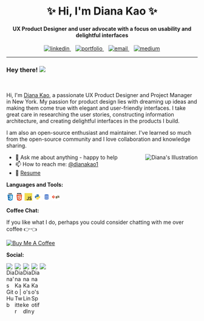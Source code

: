 <h1 align='center'>
✨ Hi, I'm Diana Kao ✨
</h1>

<h4 align='center'>
  UX Product Designer and user advocate with a focus on usability and delightful interfaces
</h4>
<p align='center'>
  <a href="https://www.linkedin.com/in/dianakao1/">
    <img src="https://img.shields.io/badge/linkedin-2d72f8?&style=for-the-badge&logo=linkedin&logoColor=white" alt="linkedin"/>
  </a> &nbsp;&nbsp;
  <a href="https://www.dianakao.com/">
    <img src="https://img.shields.io/badge/-dianakao.com-7282e0?style=for-the-badge" alt="portfolio"/>
  </a> &nbsp;&nbsp;
  <a href="mailto:kao.diana1@gmail.com"/>
    <img src="https://img.shields.io/badge/gmail-EA4335?&style=for-the-badge&logo=gmail&logoColor=white" alt="email"/>
  </a> &nbsp;&nbsp;
    <a href="https://kaodiana1.medium.com"/>
    <img src="https://img.shields.io/badge/medium-181924?&style=for-the-badge&logo=medium&logoColor=white" alt="medium"/>
  </a> 
</p>
<hr>


### Hey there! <img src="https://media.giphy.com/media/hvRJCLFzcasrR4ia7z/giphy.gif" width="25px">

<br />

Hi, I'm [Diana Kao](https://dianakao.com/), a passionate UX Product Designer and Project Manager in New York. My passion for product design lies with dreaming up ideas and making them come true with elegant and user-friendly interfaces. I take great care in researching the user stories, constructing information architecture, and creating delightful interfaces in the products I build.

I am also an open-source enthusiast and maintainer. I've learned so much from the open-source community and I love collaboration and knowledge sharing.


<img align="right" alt="Diana's Illustration" src="https://user-images.githubusercontent.com/14967456/112775373-b7a44180-900a-11eb-8fce-fa5d2baaf31d.png" />
 
- 💬 Ask me about anything - happy to help
- 📫 How to reach me: [@dianakao1](https://www.linkedin.com/in/dianakao1/)
- 📝 [Resume](https://drive.google.com/file/d/1Yi_XgNWSdpEUs0K-Xl2trPYr0r5cXIWQ/view?usp=sharing)

**Languages and Tools:**  

<code><img height="20" src="https://raw.githubusercontent.com/github/explore/80688e429a7d4ef2fca1e82350fe8e3517d3494d/topics/css/css.png"></code>
<code><img height="20" src="https://raw.githubusercontent.com/github/explore/80688e429a7d4ef2fca1e82350fe8e3517d3494d/topics/html/html.png"></code>
<code><img height="20" src="https://raw.githubusercontent.com/github/explore/80688e429a7d4ef2fca1e82350fe8e3517d3494d/topics/javascript/javascript.png"></code>
<code><img height="20" src="https://raw.githubusercontent.com/github/explore/80688e429a7d4ef2fca1e82350fe8e3517d3494d/topics/python/python.png"></code>
<code><img height="20" src="https://raw.githubusercontent.com/github/explore/80688e429a7d4ef2fca1e82350fe8e3517d3494d/topics/sql/sql.png"></code>
<code><img height="20" src="https://raw.githubusercontent.com/github/explore/80688e429a7d4ef2fca1e82350fe8e3517d3494d/topics/git/git.png"></code>

**Coffee Chat:**

If you like what I do, perhaps you could consider chatting with me over coffee 👉👈

<a href="https://www.buymeacoffee.com/dianakao" target="_blank"><img src="https://cdn.buymeacoffee.com/buttons/v2/default-red.png" alt="Buy Me A Coffee" width="150" ></a>


**Social:**

<a href="https://github.com/dianakao"> 
  <img align="left" alt="Diana's GitHub" width="22px" src="https://raw.githubusercontent.com/peterthehan/peterthehan/master/assets/github.svg" />
</a>
<a href="https://twitter.com/kao_diana">
  <img align="left" alt="Diana Kao | Twitter" width="22px" src="https://raw.githubusercontent.com/peterthehan/peterthehan/master/assets/twitter.svg" />
</a>
<a href="https://www.linkedin.com/in/dianakao1/">
  <img align="left" alt="Diana Kao's LinkedIn" width="22px" src="https://raw.githubusercontent.com/peterthehan/peterthehan/master/assets/linkedin.svg" />
</a>
<a href="https://open.spotify.com/user/kaod123?si=gnvc_qimQSWdM0oDOCKD0g">
  <img align="left" alt="Diana Kao's Spotify" width="22px" src="https://raw.githubusercontent.com/peterthehan/peterthehan/master/assets/spotify.svg" />
</a>

![](https://visitor-badge.glitch.me/badge?page_id=dianakao.dianakao)


<!-- inspired by abhisheknaiidu -->
